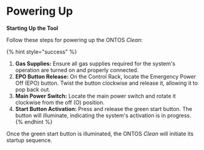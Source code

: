 # Powering Up

**Starting Up the Tool**

Follow these steps for powering up the ONTOS _Clean_:

{% hint style="success" %}
1. **Gas Supplies:** Ensure all gas supplies required for the system's operation are turned on and properly connected.
2. **EPO Button Release:** On the Control Rack, locate the Emergency Power Off (EPO) button. Twist the button clockwise and release it, allowing it to pop back out.
3. **Main Power Switch:** Locate the main power switch and rotate it clockwise from the off (O) position.
4. **Start Button Activation:** Press and release the green start button. The button will illuminate, indicating the system's activation is in progress.
{% endhint %}

Once the green start button is illuminated, the ONTOS _Clean_ will initiate its startup sequence.&#x20;
